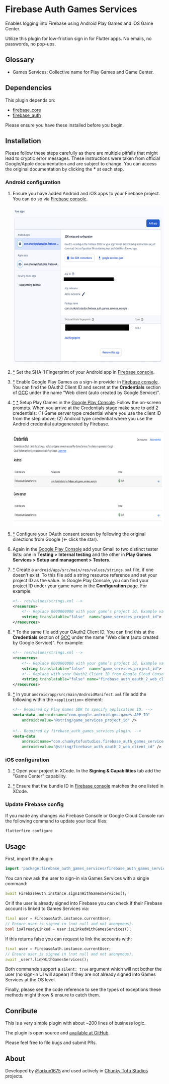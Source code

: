 # Firebase Auth Games Services

Enables logging into Firebase using Android Play Games and iOS Game Center.

Utilize this plugin for low-friction sign in for Flutter apps. No emails, no passwords, no pop-ups.

## Glossary

* Games Services: Collective name for Play Games and Game Center.

## Dependencies

This plugin depends on:

* [firebase_core](https://pub.dev/packages/firebase_core)
* [firebase_auth](https://pub.dev/packages/firebase_auth)

Please ensure you have these installed before you begin.

## Installation

Please follow these steps carefully as there are multiple pitfalls that might lead to cryptic error messages. These instructions were taken from official Google/Apple documentation and are subject to change. You can access the original documentation by clicking the **\*** at each step.

### Android configuration

1. Ensure you have added Android and iOS apps to your Firebase project. You can do so via [Firebase console](https://console.firebase.google.com/).

    <img src="docs/firebase_apps.png" height="500" alt="Firebase apps" />

1. [*](https://firebase.google.com/docs/auth/android/play-games#set-up-firebase-project) Set the SHA-1 Fingerprint of your Android app in [Firebase console](https://console.firebase.google.com/).

1. [*](https://firebase.google.com/docs/auth/android/play-games#set-up-firebase-project) Enable Google Play Games as a sign-in provider in [Firebase console](https://console.firebase.google.com/). You can find the OAuth2 Client ID and secret at the **Credentials** section of [GCC](https://console.cloud.google.com/apis/credentials) under the name "Web client  (auto created by Google Service)".

1. [*](https://firebase.google.com/docs/auth/android/play-games#configure-play-games-with-firebase-info) [*](https://developer.android.com/games/pgs/console/setup#add_your_game_to_the) Setup Play Games in the [Google Play Console](https://play.google.com/console/developers). Follow the on-screen prompts. When you arrive at the Credentials stage make sure to add 2 credentials: (1) Game server type credential where you use the client ID from the step above; (2) Android type credential where you use the Android credential autogenerated by Firebase.

    <img src="docs/play_games_credentials.png" height="300" alt="Play Games credentials" />

1. [*](https://developer.android.com/games/pgs/console/setup#configure_the_oauth_consent_screen) Configure your OAuth consent screen by following the original directions from Google (<- click the star).

1. Again in the [Google Play Console](https://play.google.com/console/developers) add your Gmail to two distinct tester lists: one in **Testing > Internal testing** and the other in **Play Games Services > Setup and management > Testers**.

1. [*](https://developer.android.com/games/pgs/android/android-signin) Create a `android/app/src/main/res/values/strings.xml` file, if one doesn't exist. To this file add a string resource reference and set your project ID as the value. In Google Play Console, you can find your project ID under your game name in the **Configuration** page. For example:

    ```xml
    <!-- res/values/strings.xml -->
    <resources>
        <!-- Replace 0000000000 with your game’s project id. Example value shown below. -->
        <string translatable="false"  name="game_services_project_id"> 0000000000 </string>
    </resources>
    ```

1. [*](https://firebase.google.com/docs/auth/android/play-games#set-up-firebase-project) To the same file add your OAuth2 Client ID. You can find this at the **Credentials** section of [GCC](https://console.cloud.google.com/apis/credentials) under the name "Web client  (auto created by Google Service)". For example:

    ```xml
    <!-- res/values/strings.xml -->
    <resources>
        <!-- Replace 0000000000 with your game’s project id. Example value shown below. -->
        <string translatable="false"  name="game_services_project_id"> 0000000000 </string>
        <!-- Replace with your OAuth2 Client ID from Google Cloud Console. -->
        <string translatable="false" name="firebase_auth_oauth_2_web_client_id">XXXXXXXX.apps.googleusercontent.com</string>
    </resources>
    ```

1. [*](https://developer.android.com/games/pgs/android/android-signin) In your `android/app/src/main/AndroidManifest.xml` file add the following within the `<application>` element:

    ```xml
    <!-- Required by Play Games SDK to specify application ID. -->
    <meta-data android:name="com.google.android.gms.games.APP_ID"
        android:value="@string/game_services_project_id" />

    <!-- Required by firebase_auth_games_services plugin. -->
    <meta-data
        android:name="com.chunkytofustudios.firebase_auth_games_services.OAUTH_2_WEB_CLIENT_ID"
        android:value="@string/firebase_auth_oauth_2_web_client_id" />
    ```

### iOS configuration

1. [*](https://developer.apple.com/documentation/gamekit/enabling_and_configuring_game_center/) Open your project in XCode. In the **Signing & Capabilities** tab add the "Game Center" capability.

1. [*](https://firebase.google.com/docs/auth/ios/game-center#before_you_begin) Ensure that the bundle ID in [Firebase console](https://console.firebase.google.com/) matches the one listed in XCode.

### Update Firebase config

If you made any changes via Firebase Console or Google Cloud Console run the following command to update your local files:

```bash
flutterfire configure
```

## Usage

First, import the plugin:

```dart
import 'package:firebase_auth_games_services/firebase_auth_games_services.dart';
```

You can now ask the user to sign-in via Games Services with a single command:

```dart
await FirebaseAuth.instance.signInWithGamesServices();
```

Or if the user is already signed into Firebase you can check if their Firebase account is linked to Games Services via:

```dart
final user = FirebaseAuth.instance.currentUser;
// Ensure user is signed in (not null and not anonymous).
bool isAlreadyLinked = user.isLinkedWithGamesServices();
```

If this returns false you can request to link the accounts with:

```dart
final user = FirebaseAuth.instance.currentUser;
// Ensure user is signed in (not null and not anonymous).
await _user?.linkWithGamesServices();
```

Both commands support a `silent: true` argument which will not bother the user (no sign-in UI will appear) if they are not already signed into Games Services at the OS level.

Finally, please see the code reference to see the types of exceptions these methods might throw & ensure to catch them.

## Conribute

This is a very simple plugin with about ~200 lines of business logic.

The plugin is open source and [available at GitHub](https://github.com/orkun1675/firebase_auth_games_services).

Please feel free to file bugs and submit PRs.

## About

Developed by [@orkun1675](https://github.com/orkun1675) and used actively in [Chunky Tofu Studios](https://chunkytofustudios.com) projects.
